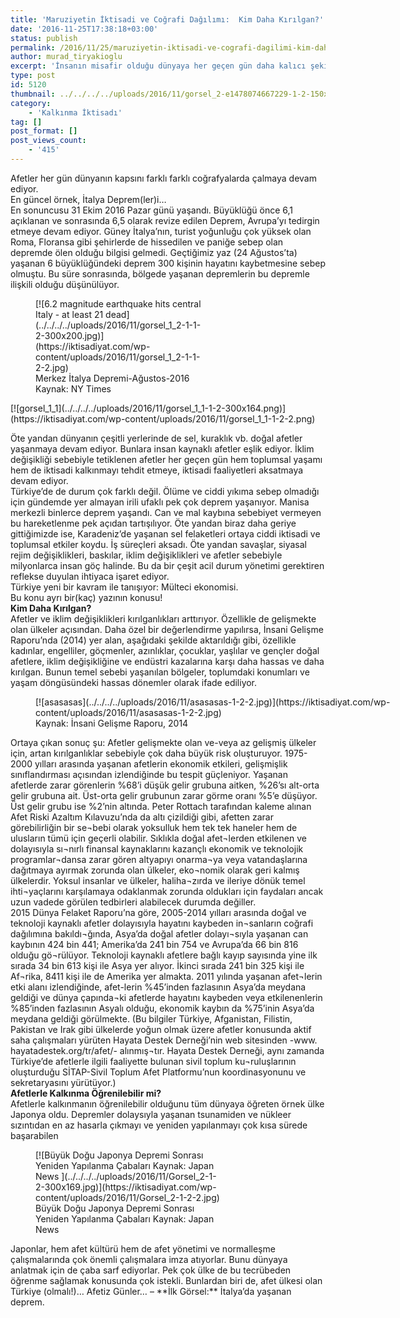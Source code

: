 ```yaml
---
title: 'Maruziyetin İktisadi ve Coğrafi Dağılımı:  Kim Daha Kırılgan?'
date: '2016-11-25T17:38:18+03:00'
status: publish
permalink: /2016/11/25/maruziyetin-iktisadi-ve-cografi-dagilimi-kim-daha-kirilgan
author: murad_tiryakioglu
excerpt: 'İnsanın misafir olduğu dünyaya her geçen gün daha kalıcı şekilde yerleşmesi dolayısıyla birçok sorunu da beraberinde getiriyor. Küresel iklim değişikliğinin tetiklediği insan kaynaklı afetler veya doğal afetler gelişen teknolojik şartlara rağmen günden güne yıkım etkilerini ve potansiyel tehlikelerini artırıyor. Dünyanın tamamının birçok konuda eşit olmadığı bilgisinden de hareketle, bu afetlerin bazı bölgelerde daha ağır hissedilebileceği aşikâr. Bu durumun kırılganlığı daha fazla olan bölgeler için durumunu irdeleyen, uyarıcı nitelikte bir yazı.'
type: post
id: 5120
thumbnail: ../../../../uploads/2016/11/gorsel_2-e1478074667229-1-2-150x150.png
category:
    - 'Kalkınma İktisadı'
tag: []
post_format: []
post_views_count:
    - '415'
---
```

Afetler her gün dünyanın kapsını farklı farklı coğrafyalarda çalmaya devam ediyor.  
En güncel örnek, İtalya Deprem(ler)i…  
En sonuncusu 31 Ekim 2016 Pazar günü yaşandı. Büyüklüğü önce 6,1 açıklanan ve sonrasında 6,5 olarak revize edilen Deprem, Avrupa’yı tedirgin etmeye devam ediyor. Güney İtalya’nın, turist yoğunluğu çok yüksek olan Roma, Floransa gibi şehirlerde de hissedilen ve paniğe sebep olan depremde ölen olduğu bilgisi gelmedi. Geçtiğimiz yaz (24 Ağustos’ta) yaşanan 6 büyüklüğündeki deprem 300 kişinin hayatını kaybetmesine sebep olmuştu. Bu süre sonrasında, bölgede yaşanan depremlerin bu depremle ilişkili olduğu düşünülüyor.  
<figure aria-describedby="caption-attachment-5122" class="wp-caption alignright" id="attachment_5122" style="width: 269px">[![6.2 magnitude earthquake hits central Italy - at least 21 dead](../../../../uploads/2016/11/gorsel_1_2-1-1-2-300x200.jpg)](https://iktisadiyat.com/wp-content/uploads/2016/11/gorsel_1_2-1-1-2-2.jpg)<figcaption class="wp-caption-text" id="caption-attachment-5122">Merkez İtalya Depremi-Ağustos-2016 Kaynak: NY Times</figcaption></figure>  
[![gorsel_1_1](../../../../uploads/2016/11/gorsel_1_1-1-2-300x164.png)](https://iktisadiyat.com/wp-content/uploads/2016/11/gorsel_1_1-1-2-2.png)  
   
   
   
   
   
   
   
Öte yandan dünyanın çeşitli yerlerinde de sel, kuraklık vb. doğal afetler yaşanmaya devam ediyor. Bunlara insan kaynaklı afetler eşlik ediyor. İklim değişikliği sebebiyle tetiklenen afetler her geçen gün hem toplumsal yaşamı hem de iktisadi kalkınmayı tehdit etmeye, iktisadi faaliyetleri aksatmaya devam ediyor.  
Türkiye’de de durum çok farklı değil. Ölüme ve ciddi yıkıma sebep olmadığı için gündemde yer almayan irili ufaklı pek çok deprem yaşanıyor. Manisa merkezli binlerce deprem yaşandı. Can ve mal kaybına sebebiyet vermeyen bu hareketlenme pek açıdan tartışılıyor. Öte yandan biraz daha geriye gittiğimizde ise, Karadeniz’de yaşanan sel felaketleri ortaya ciddi iktisadi ve toplumsal etkiler koydu. İş süreçleri aksadı. Öte yandan savaşlar, siyasal rejim değişiklikleri, baskılar, iklim değişiklikleri ve afetler sebebiyle milyonlarca insan göç halinde. Bu da bir çeşit acil durum yönetimi gerektiren reflekse duyulan ihtiyaca işaret ediyor.  
Türkiye yeni bir kavram ile tanışıyor: Mülteci ekonomisi.  
Bu konu ayrı bir(kaç) yazının konusu!  
**Kim Daha Kırılgan?**  
Afetler ve iklim değişiklikleri kırılganlıkları arttırıyor. Özellikle de gelişmekte olan ülkeler açısından. Daha özel bir değerlendirme yapılırsa, İnsani Gelişme Raporu’nda (2014) yer alan, aşağıdaki şekilde aktarıldığı gibi, özellikle kadınlar, engelliler, göçmenler, azınlıklar, çocuklar, yaşlılar ve gençler doğal afetlere, iklim değişikliğine ve endüstri kazalarına karşı daha hassas ve daha kırılgan. Bunun temel sebebi yaşanılan bölgeler, toplumdaki konumları ve yaşam döngüsündeki hassas dönemler olarak ifade ediliyor.  
<figure aria-describedby="caption-attachment-5123" class="wp-caption aligncenter" id="attachment_5123" style="width: 605px">[![asasasas](../../../../uploads/2016/11/asasasas-1-2-2.jpg)](https://iktisadiyat.com/wp-content/uploads/2016/11/asasasas-1-2-2.jpg)<figcaption class="wp-caption-text" id="caption-attachment-5123">Kaynak: İnsani Gelişme Raporu, 2014</figcaption></figure>  
   
Ortaya çıkan sonuç şu: Afetler gelişmekte olan ve-veya az gelişmiş ülkeler için, artan kırılganlıklar sebebiyle çok daha büyük risk oluşturuyor. 1975-2000 yılları arasında yaşanan afetlerin ekonomik etkileri, gelişmişlik sınıflandırması açısından izlendiğinde bu tespit güçleniyor. Yaşanan afetlerde zarar görenlerin %68’i düşük gelir grubuna aitken, %26’sı alt-orta gelir grubuna ait. Üst-orta gelir grubunun zarar görme oranı %5’e düşüyor. Üst gelir grubu ise %2’nin altında. Peter Rottach tarafından kaleme alınan Afet Riski Azaltım Kılavuzu’nda da altı çizildiği gibi, afetten zarar görebilirliğin bir se¬bebi olarak yoksulluk hem tek tek haneler hem de ulusların tümü için geçerli olabilir. Sıklıkla doğal afet¬lerden etkilenen ve dolayısıyla sı¬nırlı finansal kaynaklarını kazançlı ekonomik ve teknolojik programlar¬dansa zarar gören altyapıyı onarma¬ya veya vatandaşlarına dağıtmaya ayırmak zorunda olan ülkeler, eko¬nomik olarak geri kalmış ülkelerdir. Yoksul insanlar ve ülkeler, haliha¬zırda ve ileriye dönük temel ihti¬yaçlarını karşılamaya odaklanmak zorunda oldukları için faydaları ancak uzun vadede görülen tedbirleri alabilecek durumda değiller.  
2015 Dünya Felaket Raporu’na göre, 2005-2014 yılları arasında doğal ve teknoloji kaynaklı afetler dolayısıyla hayatını kaybeden in¬sanların coğrafi dağılımına bakıldı¬ğında, Asya’da doğal afetler dolayı¬sıyla yaşanan can kaybının 424 bin 441; Amerika’da 241 bin 754 ve Avrupa’da 66 bin 816 olduğu gö¬rülüyor. Teknoloji kaynaklı afetlere bağlı kayıp sayısında yine ilk sırada 34 bin 613 kişi ile Asya yer alıyor. İkinci sırada 241 bin 325 kişi ile Af¬rika, 8411 kişi ile de Amerika yer almakta. 2011 yılında yaşanan afet¬lerin etki alanı izlendiğinde, afet-lerin %45’inden fazlasının Asya’da meydana geldiği ve dünya çapında¬ki afetlerde hayatını kaybeden veya etkilenenlerin %85’inden fazlasının Asyalı olduğu, ekonomik kaybın da %75’inin Asya’da meydana geldiği görülmekte. (Bu bilgiler Türkiye, Afganistan, Filistin, Pakistan ve Irak gibi ülkelerde yoğun olmak üzere afetler konusunda aktif saha çalışmaları yürüten Hayata Destek Derneği’nin web sitesinden -www. hayatadestek.org/tr/afet/- alınmış¬tır. Hayata Destek Derneği, aynı zamanda Türkiye’de afetlerle ilgili faaliyette bulunan sivil toplum ku¬ruluşlarının oluşturduğu SİTAP-Sivil Toplum Afet Platformu’nun koordinasyonunu ve sekretaryasını yürütüyor.)  
**Afetlerle Kalkınma Öğrenilebilir mi?**  
Afetlerle kalkınmanın öğrenilebilir olduğunu tüm dünyaya öğreten örnek ülke Japonya oldu. Depremler dolaysıyla yaşanan tsunamiden ve nükleer sızıntıdan en az hasarla çıkmayı ve yeniden yapılanmayı çok kısa sürede başarabilen  
<figure aria-describedby="caption-attachment-5124" class="wp-caption aligncenter" id="attachment_5124" style="width: 300px">[![Büyük Doğu Japonya Depremi Sonrası Yeniden Yapılanma Çabaları Kaynak: Japan News ](../../../../uploads/2016/11/Gorsel_2-1-2-300x169.jpg)](https://iktisadiyat.com/wp-content/uploads/2016/11/Gorsel_2-1-2-2.jpg)<figcaption class="wp-caption-text" id="caption-attachment-5124">Büyük Doğu Japonya Depremi Sonrası Yeniden Yapılanma Çabaları  
Kaynak: Japan News</figcaption></figure>  
Japonlar, hem afet kültürü hem de afet yönetimi ve normalleşme çalışmalarında çok önemli çalışmalara imza atıyorlar. Bunu dünyaya anlatmak için de çaba sarf ediyorlar. Pek çok ülke de bu tecrübeden öğrenme sağlamak konusunda çok istekli.  
Bunlardan biri de, afet ülkesi olan Türkiye (olmalı!)…  
Afetiz Günler…  
–  
**İlk Görsel:** İtalya’da yaşanan deprem.